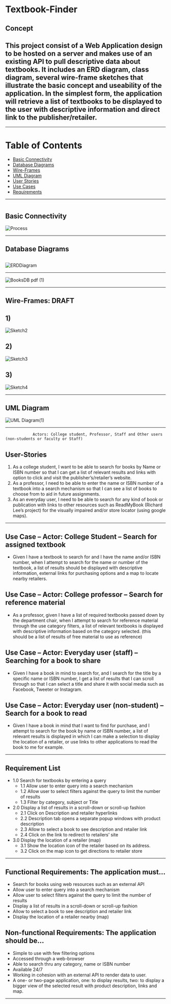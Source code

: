 # Textbook-Finder

## Concept
## This project consist of a Web Application design to be hosted on a server and makes use of an existing API to pull descriptive data about textbooks. It includes an ERD diagram, class diagram, several wire-frame sketches that illustrate the basic concept and useability of the application. In the simplest form, the application will retrieve a list of textbooks to be displayed to the user with descriptive information and direct link to the publisher/retailer. 

*** 

# Table of Contents 
- [Basic Connectivity](#bconnect)
- [Database Diagrams](#dbdia)
- [Wire-Frames](#wf)
- [UML Diagram](#umldia)
- [User Stories](#userstory)
- [Use Cases](#usacase)
- [Requirements](#reqlist)

***

# <a name="bconnect"></a>
## Basic Connectivity 

![Process](https://user-images.githubusercontent.com/20195657/89743180-62a0c480-da55-11ea-964e-86f0f3a718f7.png)

***

<a name="dbdia"></a>
## Database Diagrams <h2>

![ERDDiagram](https://user-images.githubusercontent.com/20195657/89742739-74806880-da51-11ea-91dc-3aaa54e16cf8.png)

---

![BooksDB pdf (1)](https://user-images.githubusercontent.com/20195657/89743017-fffaf900-da53-11ea-9fb1-be9eec73c353.png)

*** 

<a name="wf"></a>
## Wire-Frames: DRAFT <h2> 

## 1) 
![Sketch2](https://user-images.githubusercontent.com/20195657/89742744-7c400d00-da51-11ea-8c4c-fd2be526c949.png)

## 2) 
![Sketch3](https://user-images.githubusercontent.com/20195657/89742747-819d5780-da51-11ea-89aa-7379ab14118b.png)

## 3)
![Sketch4](https://user-images.githubusercontent.com/20195657/89742751-85c97500-da51-11ea-8482-b5930437c8e5.png)

***

<a name="umldia"></a>
## UML Diagram

![UML Diagram(1)](https://user-images.githubusercontent.com/20195657/90574316-79d66500-e16d-11ea-8fa4-e4e169a4a160.png)

***

                Actors: College student, Professor, Staff and Other users (non-students or faculty or Staff)
<a name="userstory"></a>
## User-Stories
1)	As a college student, I want to be able to search for books by Name or ISBN number so that I can get a list of relevant results and links with option to click and visit the publisher’s/retailer’s website.
2)	As a professor, I need to be able to enter the name or ISBN number of a textbook into a search mechanism so that I can see a list of books to choose from to aid in future assignments.
3)	As an everyday user, I need to be able to search for any kind of book or publication with links to other resources such as ReadMyBook (Richard Lee’s project) for the visually impaired and/or store locator (using google maps).

***

<a name="usecase"></a>
## Use Case – Actor: College Student – Search for assigned textbook
-	Given I have a textbook to search for and I have the name and/or ISBN number, when I attempt to search for the name or number of the textbook, a list of results should be displayed with descriptive information, external links for purchasing options and a map to locate nearby retailers.

## Use Case – Actor: College professor – Search for reference material 
-	As a professor, given I have a list of required textbooks passed down by the department chair, when I attempt to search for reference material through the use category filters, a list of relevant textbooks is displayed with descriptive information based on the category selected. (this should be a list of results of free material to use as reference) 

## Use Case – Actor:  Everyday user (staff) – Searching for a book to share
-	Given I have a book in mind to search for, and I search for the title by a specific name or ISBN number, I get a list of results that I can scroll through so that I can select a title and share it with social media such as Facebook, Tweeter or Instagram. 

## Use Case – Actor:  Everyday user (non-student) – Search for a book to read
-	Given I have a book in mind that I want to find for purchase, and I attempt to search for the book by name or ISBN number, a list of relevant results is displayed in which I can make a selection to display the location of a retailer, or use links to other applications to read the book to me for example. 

***

<a name="reqlist"></a>
## Requirement List

- 1.0	Search for textbooks by entering a query
  - 1.1	Allow user to enter query into a search mechanism
  - 1.2	Allow user to select filters against the query to limit the number of results
  - 1.3	Filter by category, subject or Title
- 2.0	Display a list of results in a scroll-down or scroll-up fashion
  - 2.1	Click on Description and retailer hyperlinks
  - 2.2	Description tab opens a separate popup windows with product description 
  - 2.3	Allow to select a book to see description and retailer link 
  - 2.4	Click on the link to redirect to retailers’ site
- 3.0	Display the location of a retailer (map)
  - 3.1	Show the location icon of the retailer based on its address.
  - 3.2	Click on the map icon to get directions to retailer store

***

## Functional Requirements: The application must…
-	Search for books using web resources such as an external API
-	Allow user to enter query into a search mechanism
-	Allow user to select filters against the query to limit the number of results
-	Display a list of results in a scroll-down or scroll-up fashion
-	Allow to select a book to see description and retailer link
-	Display the location of a retailer nearby (map)
## Non-functional Requirements: The application should be…
-	Simple to use with few filtering options
-	Accessed through a web-browser
-	Able to search thru any category, name or ISBN number
-	Available 24/7 
-	Working in cohesion with an external API to render data to user.
-	A one- or two-page application, one: to display results, two: to display a bigger view of the selected result with product description, links and map.

***






